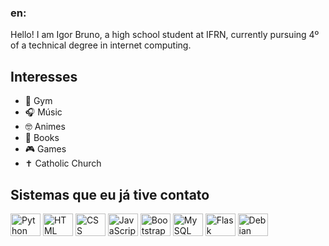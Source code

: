 ### en: 
Hello! I am Igor Bruno, a high school student at IFRN, currently pursuing 4º of a technical degree in internet computing.

## Interesses

- 💪 Gym
- 🎧 Músic
- 🤓 Animes
- 📖 Books
- 🎮 Games
- ✝️ Catholic Church
  
## Sistemas que eu já tive contato

<div style="display: inline_block">
  <img title="Python" align="center" alt="Python" height="36" width="48" src="https://cdn.jsdelivr.net/gh/devicons/devicon/icons/python/python-original.svg" />
  <img title="HTML" align="center" alt="HTML" height="36" width="48" src="https://cdn.jsdelivr.net/gh/devicons/devicon/icons/html5/html5-original-wordmark.svg" />
  <img title="CSS" align="center" alt="CSS" height="36" width="48" src="https://cdn.jsdelivr.net/gh/devicons/devicon/icons/css3/css3-original-wordmark.svg" />
  <img title="JavaScript" align="center" alt="JavaScript" height="36" width="48" src="https://cdn.jsdelivr.net/gh/devicons/devicon/icons/javascript/javascript-original.svg" />
  <img title="Bootstrap" align="center" alt="Bootstrap" height="36" width="48" src="https://cdn.jsdelivr.net/gh/devicons/devicon/icons/bootstrap/bootstrap-original-wordmark.svg" />
  <img title="MySQL" align="center" alt="MySQL" height="36" width="48" src="https://cdn.jsdelivr.net/gh/devicons/devicon@latest/icons/mysql/mysql-plain-wordmark.svg" />
  <img title="Flask" align="center" alt="Flask" height="36" width="48" src="https://cdn.jsdelivr.net/gh/devicons/devicon@latest/icons/flask/flask-original.svg" />
  <img title="Debian" align="center" alt="Debian" height="36" width="48" src="https://cdn.jsdelivr.net/gh/devicons/devicon/icons/debian/debian-original-wordmark.svg" />
</div>
